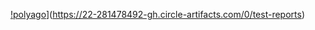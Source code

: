 
[!polyago](https://circleci.com/gh/polyago/dz1.svg?style=svg)](https://22-281478492-gh.circle-artifacts.com/0/test-reports)
